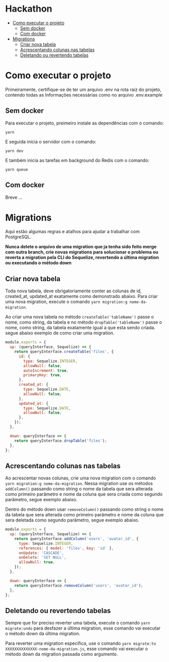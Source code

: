 # Hackathon

- [Como executar o projeto](#Como-executar-o-projeto)
  - [Sem docker](#sem-docker)
  - [Com docker](#com-docker)
- [Migrations](#migration)
  - [Criar nova tabela](#Criar-nova-tabela)
  - [Acrescentando colunas nas tabelas](#Acrescentando-colunas-nas-tabelass)
  - [Deletando ou revertendo tabelas](#Deletando-ou-revertendo-tabelas)

# Como executar o projeto

Primeiramente, certifique-se de ter um arquivo .env na rota raiz do projeto, contendo todas as Informações necessárias como no arquivo .env.example

## Sem docker

Para executar o projeto, preimeiro instale as dependências com o comando:

```
yarn
```

E seguida inicia o servidor com o comando:

```
yarn dev
```

E também inicia as tarefas em background do Redis com o comando:

```
yarn queue
```

## Com docker

Breve ...

# Migrations

Aqui estão algumas regras e atalhos para ajudar a trabalhar com PostgreSQL.

**Nunca delete o arquivo de uma migration que ja tenha sido feito merge com outra branch, crie novas migrations para solucionar o problema ou reverta a migration pela CLI do Sequelize, revertendo a última migration ou executando o método down**

## Criar nova tabela

Toda nova tabela, deve obrigatoriamente conter as colunas de id, created_at, updated_at exatamente como demonstrado abaixo. Para criar uma nova migration, execute o comando `yarn migration:g nome-da-migration`.

Ao criar uma nova tabela no método `createTable('tableName')` passe o nome, como string, da tabela e no método `dropTable('tableName')` passe o nome, como string, da tabela exatamente igual a que esta sendo criada. segue abaixo exemplo de como criar uma migration.

```js
module.exports = {
  up: (queryInterface, Sequelize) => {
    return queryInterface.createTable('files', {
      id: {
        type: Sequelize.INTEGER,
        allowNull: false,
        autoIncrement: true,
        primaryKey: true,
      },
      created_at: {
        type: Sequelize.DATE,
        allowNull: false,
      },
      updated_at: {
        type: Sequelize.DATE,
        allowNull: false,
      },
    });
  },

  down: queryInterface => {
    return queryInterface.dropTable('files');
  },
};
```

## Acrescentando colunas nas tabelas

Ao acrescentar novas colunas, crie uma nova migration com o comando `yarn migration:g nome-da-migration`. Nessa migration use os métodos `addColumn()` passando como string o nome da tabela que sera alterada como primeiro parâmetro e nome da coluna que sera criada como segundo parâmetro, segue exemplo abaixo.

Dentro do método down usar `removeColumn()` passando como string o nome da tabela que sera alterada como primeiro parâmetro e nome da coluna que sera deletada como segundo parâmetro, segue exemplo abaixo.

```js
module.exports = {
  up: (queryInterface, Sequelize) => {
    return queryInterface.addColumn('users', 'avatar_id', {
      type: Sequelize.INTEGER,
      references: { model: 'files', key: 'id' },
      onUpdate: 'CASCADE',
      onDelete: 'SET NULL',
      allowNull: true,
    });
  },

  down: queryInterface => {
    return queryInterface.removeColumn('users', 'avatar_id');
  },
};
```

## Deletando ou revertendo tabelas

Sempre que for preciso reverter uma tabela, execute o comando `yarn migrate:undo` para desfazer a última migration, esse comando vai executar o método down da última migration.

Para reverter uma migration específica, use o comando `yarn migrate:to XXXXXXXXXXXXXX-nome-da-migration.js`, esse comando vai executar o método down da migration passada como argumento.
